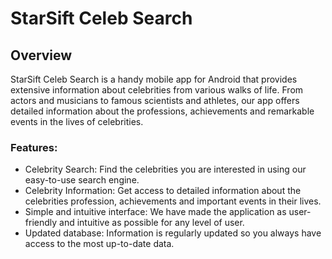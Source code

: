 # StarSift Celeb Search

## Overview

StarSift Celeb Search is a handy mobile app for Android that provides extensive information about celebrities from various walks of life. From actors and musicians to famous scientists and athletes, our app offers detailed information about the professions, achievements and remarkable events in the lives of celebrities.

### Features:

- Celebrity Search: Find the celebrities you are interested in using our easy-to-use search engine.
- Celebrity Information: Get access to detailed information about the celebrities profession, achievements and important events in their lives.
- Simple and intuitive interface: We have made the application as user-friendly and intuitive as possible for any level of user.
- Updated database: Information is regularly updated so you always have access to the most up-to-date data.

